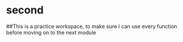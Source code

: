 # second
##This is a practice workspace, to make sure I can use every function before moving on to the next module
